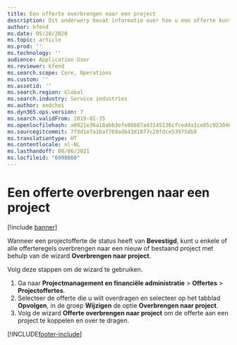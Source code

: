```yaml
---
title: Een offerte overbrengen naar een project
description: Dit onderwerp bevat informatie over hoe u een offerte kunt overbrengen naar een nieuw of bestaand project.
author: kfend
ms.date: 05/28/2020
ms.topic: article
ms.prod: ''
ms.technology: ''
audience: Application User
ms.reviewer: kfend
ms.search.scope: Core, Operations
ms.custom: ''
ms.assetid: ''
ms.search.region: Global
ms.search.industry: Service industries
ms.author: andchoi
ms.dyn365.ops.version: 7
ms.search.validFrom: 2019-01-15
ms.openlocfilehash: a0021e36a18abb3efe86687a43145136cfcedda1ce85c92304608bf2e7270598
ms.sourcegitcommit: 7f8d1e7a16af769adb43d1877c28fdce53975db8
ms.translationtype: HT
ms.contentlocale: nl-NL
ms.lasthandoff: 08/06/2021
ms.locfileid: "6998860"
---
```

# <a name="transfer-a-quotation-to-a-project"></a>Een offerte overbrengen naar een project

[!include [banner](../includes/banner.md)]

Wanneer een projectofferte de status heeft van **Bevestigd**, kunt u enkele of alle offerteregels overbrengen naar een nieuw of bestaand project met behulp van de wizard **Overbrengen naar project**. 

Volg deze stappen om de wizard te gebruiken.

1. Ga naar **Projectmanagement en financiële administratie** > **Offertes** > **Projectoffertes**.
2. Selecteer de offerte die u wilt overdragen en selecteer op het tabblad **Opvolgen**, in de groep **Wijzigen** de optie **Overbrengen naar project**.
3. Volg de wizard **Offerte overbrengen naar project** om de offerte aan een project te koppelen en over te dragen.


[!INCLUDE[footer-include](../includes/footer-banner.md)]
